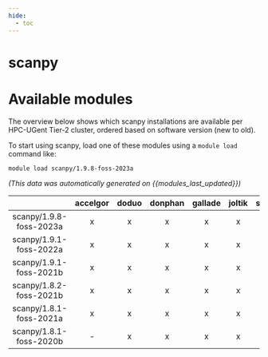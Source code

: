 ```yaml
---
hide:
  - toc
---
```


scanpy
======

# Available modules


The overview below shows which scanpy installations are available per HPC-UGent Tier-2 cluster, ordered based on software version (new to old).

To start using scanpy, load one of these modules using a `module load` command like:

```shell
module load scanpy/1.9.8-foss-2023a
```

*(This data was automatically generated on {{modules_last_updated}})*  

| |accelgor|doduo|donphan|gallade|joltik|shinx|skitty|
| :---: | :---: | :---: | :---: | :---: | :---: | :---: | :---: |
|scanpy/1.9.8-foss-2023a|x|x|x|x|x|x|x|
|scanpy/1.9.1-foss-2022a|x|x|x|x|x|-|-|
|scanpy/1.9.1-foss-2021b|x|x|x|x|x|-|-|
|scanpy/1.8.2-foss-2021b|x|x|x|x|x|-|-|
|scanpy/1.8.1-foss-2021a|x|x|x|x|x|-|-|
|scanpy/1.8.1-foss-2020b|-|x|x|x|x|-|-|
